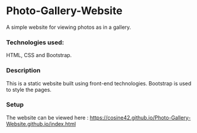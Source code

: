 # Photo-Gallery-Website
A simple website for viewing photos as in a gallery.

### Technologies used:
HTML, CSS and Bootstrap.

### Description
This is a static website built using front-end technologies. Bootstrap is used to style the pages.
### Setup
The website can be viewed here : https://cosine42.github.io/Photo-Gallery-Website.github.io/index.html
